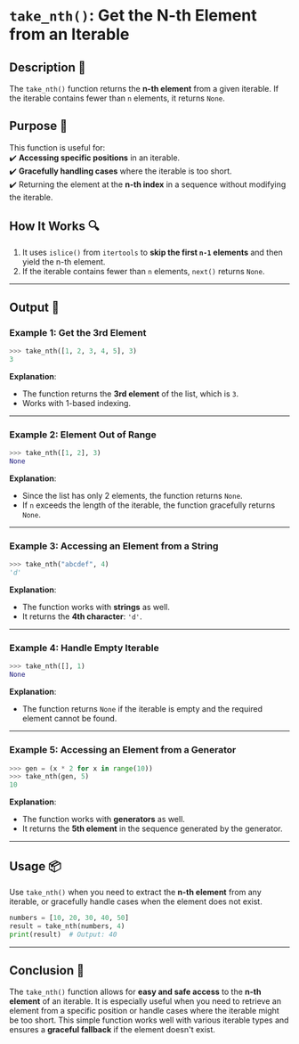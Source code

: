 # `take_nth()`: Get the N-th Element from an Iterable

## Description 📝

The `take_nth()` function returns the **n-th element** from a given iterable.
If the iterable contains fewer than `n` elements, it returns `None`.

## Purpose 🎯

This function is useful for:  
✔️ **Accessing specific positions** in an iterable.  
✔️ **Gracefully handling cases** where the iterable is too short.  
✔️ Returning the element at the **n-th index** in a sequence without modifying the iterable.

## How It Works 🔍

1. It uses `islice()` from `itertools` to **skip the first `n-1` elements** and then yield the n-th element.
2. If the iterable contains fewer than `n` elements, `next()` returns `None`.

---

## Output 📜

### Example 1: Get the 3rd Element

```python
>>> take_nth([1, 2, 3, 4, 5], 3)
3
```

**Explanation**:

-   The function returns the **3rd element** of the list, which is `3`.
-   Works with 1-based indexing.

---

### Example 2: Element Out of Range

```python
>>> take_nth([1, 2], 3)
None
```

**Explanation**:

-   Since the list has only 2 elements, the function returns `None`.
-   If `n` exceeds the length of the iterable, the function gracefully returns `None`.

---

### Example 3: Accessing an Element from a String

```python
>>> take_nth("abcdef", 4)
'd'
```

**Explanation**:

-   The function works with **strings** as well.
-   It returns the **4th character**: `'d'`.

---

### Example 4: Handle Empty Iterable

```python
>>> take_nth([], 1)
None
```

**Explanation**:

-   The function returns `None` if the iterable is empty and the required element cannot be found.

---

### Example 5: Accessing an Element from a Generator

```python
>>> gen = (x * 2 for x in range(10))
>>> take_nth(gen, 5)
10
```

**Explanation**:

-   The function works with **generators** as well.
-   It returns the **5th element** in the sequence generated by the generator.

---

## Usage 📦

Use `take_nth()` when you need to extract the **n-th element** from any iterable, or gracefully handle cases when the element does not exist.

```python
numbers = [10, 20, 30, 40, 50]
result = take_nth(numbers, 4)
print(result)  # Output: 40
```

---

## Conclusion 🚀

The `take_nth()` function allows for **easy and safe access** to the **n-th element** of an iterable.
It is especially useful when you need to retrieve an element from a specific position or handle cases where the iterable might be too short.
This simple function works well with various iterable types and ensures a **graceful fallback** if the element doesn't exist.
